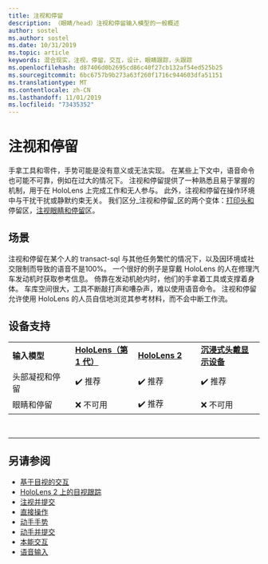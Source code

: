 ```yaml
---
title: 注视和停留
description: （眼睛/head）注视和停留输入模型的一般概述
author: sostel
ms.author: sostel
ms.date: 10/31/2019
ms.topic: article
keywords: 混合现实，注视，停留，交互，设计，眼睛跟踪，头跟踪
ms.openlocfilehash: d87406d0b2695cd86c40f27cb132af54ed525b25
ms.sourcegitcommit: 6bc6757b9b273a63f260f1716c944603dfa51151
ms.translationtype: MT
ms.contentlocale: zh-CN
ms.lasthandoff: 11/01/2019
ms.locfileid: "73435352"
---
```

# <a name="gaze-and-dwell"></a>注视和停留

手拿工具和零件，手势可能是没有意义或无法实现。 在某些上下文中，语音命令也可能不可靠，例如在过大的情况下。 注视和停留提供了一种熟悉且易于掌握的机制，用于在 HoloLens 上完成工作和无人参与。 此外，注视和停留在操作环境中与干扰干扰或静默约束无关。
我们区分_注视和停留_区的两个变体：[打印头和](gaze-and-dwell-head.md)停留区，[注视眼睛和停留](gaze-and-dwell-eyes.md)区。

## <a name="scenarios"></a>场景

注视和停留在某个人的 transact-sql 与其他任务繁忙的情况下，以及因环境或社交限制而导致的语音不是100%。 一个很好的例子是穿戴 HoloLens 的人在修理汽车发动机时获取参考信息。 倚靠在发动机舱内时，他们的手拿着工具或支撑着身体。 车库空间很大，工具不断敲打声和嘈杂声，难以使用语音命令。 注视和停留允许使用 HoloLens 的人员自信地浏览其参考材料，而不会中断工作流。 

## <a name="device-support"></a>设备支持

<table>
    <colgroup>
    <col width="25%" />
    <col width="25%" />
    <col width="25%" />
    <col width="25%" />
    </colgroup>
    <tr>
        <td><strong>输入模型</strong></td>
        <td><a href="hololens-hardware-details.md"><strong>HoloLens（第 1 代）</strong></a></td>
        <td><a href="https://docs.microsoft.com/hololens/hololens2-hardware"><strong>HoloLens 2</strong></td>
        <td><a href="immersive-headset-hardware-details.md"><strong>沉浸式头戴显示设备</strong></a></td>
    </tr>
     <tr>
        <td>头部凝视和停留</td>
        <td>✔️ 推荐</td>
        <td>✔️ 推荐</td>
        <td>✔️ 推荐</td>
    </tr>
     <tr>
        <td>眼睛和停留</td>
        <td>❌ 不可用</td>
        <td>✔️ 推荐</td>
        <td>❌ 不可用</td>
    </tr>
</table>


<br>

---
 
 ## <a name="see-also"></a>另请参阅
* [基于目视的交互](eye-gaze-interaction.md)
* [HoloLens 2 上的目视跟踪](eye-tracking.md)
* [注视并提交](gaze-and-commit.md)
* [直接操作](direct-manipulation.md)
* [动手手势](gaze-and-commit.md#composite-gestures)
* [动手并提交](point-and-commit.md)
* [本能交互](interaction-fundamentals.md)
* [语音输入](voice-input.md)
